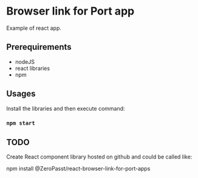 # Browser link for Port app

Example of react app.

## Prerequirements

- nodeJS
- react libraries
- npm

## Usages

Install the libraries and then execute command:
### `npm start`

## TODO

Create React component library hosted on github and could be called like:

npm install @ZeroPasst/react-browser-link-for-port-apps

